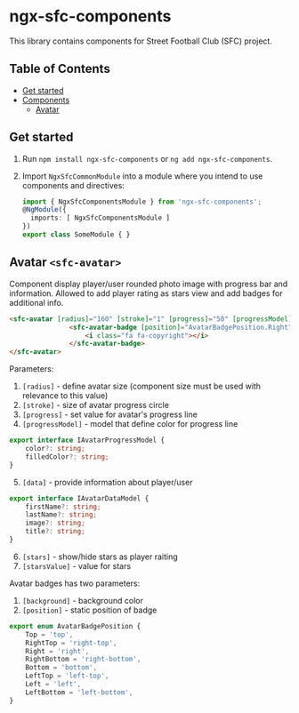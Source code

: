 # ngx-sfc-components

This library contains components for Street Football Club (SFC) project.

## Table of Contents

- [Get started](#get-started)
- [Components](#components)
  - [Avatar](#avatar-sfc-avatar)

## Get started

1. Run `npm install ngx-sfc-components` or `ng add ngx-sfc-components`.
2. Import `NgxSfcCommonModule` into a module where you intend to use components and directives:

    ```typescript
    import { NgxSfcComponentsModule } from 'ngx-sfc-components';
    @NgModule({
      imports: [ NgxSfcComponentsModule ]
    })
    export class SomeModule { }
    ```
    
## **Avatar `<sfc-avatar>`**

Component display player/user rounded photo image with progress bar and information. Allowed to add player rating as stars view and add badges for additional info.

 ```html
<sfc-avatar [radius]="160" [stroke]="1" [progress]="50" [progressModel]="progressColor" [stars]="true" [starsValue]="2.15" [data]="dataImage">
                <sfc-avatar-badge [position]="AvatarBadgePosition.Right" [background]="'#8CC152'">
                    <i class="fa fa-copyright"></i>
                </sfc-avatar-badge>
</sfc-avatar>
```  

Parameters:
1. `[radius]` - define avatar size (component size must be used with relevance to this value)
2. `[stroke]` - size of avatar progress circle
3. `[progress]` - set value for avatar's progress line
4. `[progressModel]` - model that define color for progress line

```typescript
export interface IAvatarProgressModel {
    color?: string;
    filledColor?: string;
}
```  

5. `[data]` - provide information about player/user

```typescript
export interface IAvatarDataModel {
    firstName?: string;
    lastName?: string;
    image?: string;
    title?: string;
}
``` 
6. `[stars]` - show/hide stars as player raiting
7. `[starsValue]` - value for stars

Avatar badges has two parameters:
1. `[background]` - background color
2. `[position]` - static position of badge

```typescript
export enum AvatarBadgePosition {
    Top = 'top',
    RightTop = 'right-top',
    Right = 'right',
    RightBottom = 'right-bottom',
    Bottom = 'bottom',
    LeftTop = 'left-top',
    Left = 'left',
    LeftBottom = 'left-bottom',
}
``` 
